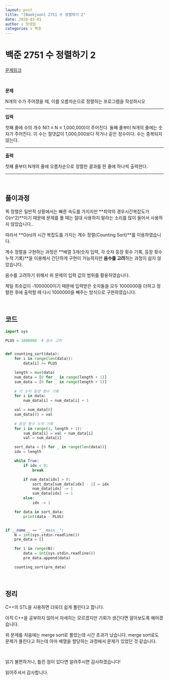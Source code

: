 ```yaml
---
layout: post
title: "[Baekjoon] 2751 수 정렬하기 2"
date: 2020-03-01
author : 장성원
categories : 백준
---
```


# 백준 2751 수 정렬하기 2

[문제링크](https://www.acmicpc.net/problem/2751)

<br>

**문제** 

N개의 수가 주어졌을 때, 이를 오름차순으로 정렬하는 프로그램을 작성하시오

------

**입력**

첫째 줄에 수의 개수 N(1 ≤ N ≤ 1,000,000)이 주어진다. 둘째 줄부터 N개의 줄에는 숫자가 주어진다. 이 수는 절댓값이 1,000,000보다 작거나 같은 정수이다. 수는 중복되지 않는다.

------

**출력**

첫째 줄부터 N개의 줄에 오름차순으로 정렬한 결과를 한 줄에 하나씩 출력한다.

------

<br>

## 풀이과정

퀵 정렬은 일반적 상황에서는 빠른 속도를 가지지만 **최악의 경우시간복잡도가 O(n^2)**이기 때문에 문제를 풀 때는 절대 사용하지 말라는 소리를 많이 들어서 사용하지 않았습니다..

따라서 **O(n)의 시간 복잡도를 가지는 계수 정렬(Counting Sort)**를 이용하였습니다.

계수 정렬을 구현하는 과정은 **배열 3개(숫자 입력, 각 숫자 등장 횟수 기록, 등장 횟수 누적 기록)**을 이용해서 간단하게 구현이 가능하지만 **음수를 고려**하는 과정이 쉽지 않았습니다.

음수를 고려하기 위해서 위 문제의 입력 값의 범위를 활용하였습니다.

제일 최솟값이 -1000000이기 때문에 입력받은 숫자들을 모두 1000000을 더하고 정렬한 후에 출력할 때 다시 1000000을 빼주는 방식으로 구현하였습니다.

<br>

## 코드

```python
import sys

PLUS = 1000000	# 음수 고려


def counting_sort(data):
    for i in range(len(data)):
        data[i] += PLUS

    length = max(data)
    num_data = [0 for _ in range(length + 1)]
    sum_data = [0 for _ in range(length + 1)]
	
    # 각 숫자 등장 횟수 기록
    for i in data:
        num_data[i] = num_data[i] + 1

    val = num_data[0]
    sum_data[0] = val
	
    # 등장 횟수 누적 기록
    for i in range(1, length + 1):
        sum_data[i] = val + num_data[i]
        val = sum_data[i]

    sort_data = [0 for _ in range(len(data))]
    idx = length

    while True:
        if idx < 0:
            break

        if num_data[idx] > 0:
            sort_data[sum_data[idx] - 1] = idx
            num_data[idx] -= 1
            sum_data[idx] -= 1
        else:
            idx -= 1

    for data in sort_data:
        print(data - PLUS)


if __name__ == "__main__":
    N = int(sys.stdin.readline())
    pre_data = []

    for i in range(N):
        data = int(sys.stdin.readline())
        pre_data.append(data)

    counting_sort(pre_data)

```

<br>

## 정리

C++의 STL을 사용하면 더욱더 쉽게 풀린다고 합니다.

아직 C++을 공부하지 않아서 자세히는 모르겠지만 기회가 생긴다면 알아보도록 해야겠습니다.

위 문제를 처음에는 merge sort로 풀었는데 시간 초과가 났습니다. merge sort로도 문제가 풀린다고 하는데 아마 배열을 할당하는 과정에서 문제가 있었던 것 같습니다.

<br>

읽기 불편하거나, 틀린 점이 있다면 알려주시면 감사하겠습니다!

읽어주셔서 감사합니다.















